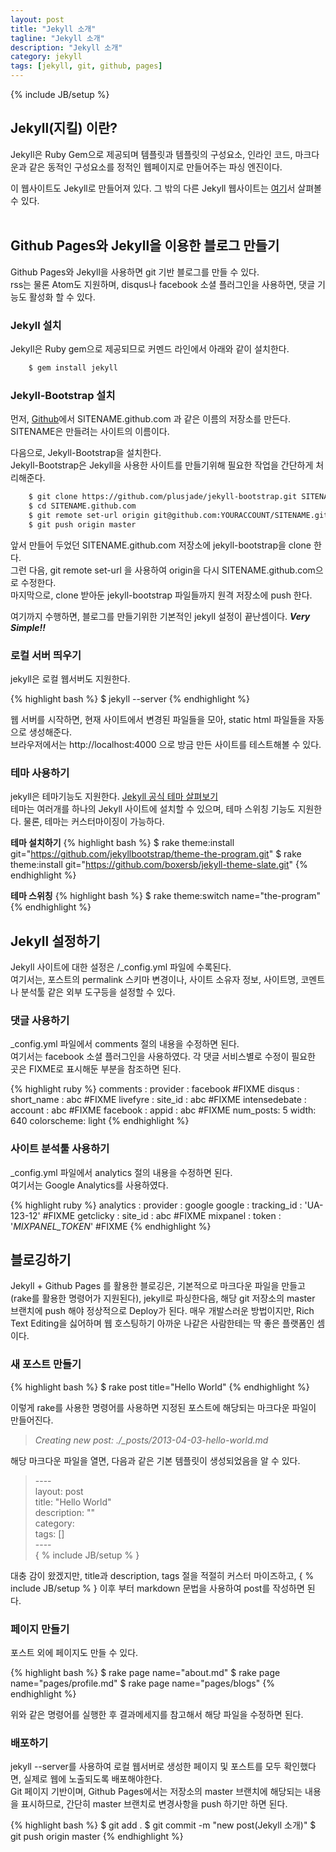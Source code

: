 ```yaml
---
layout: post
title: "Jekyll 소개"
tagline: "Jekyll 소개"
description: "Jekyll 소개"
category: jekyll
tags: [jekyll, git, github, pages]
---
```

{% include JB/setup %}


## Jekyll(지킬) 이란?
Jekyll은 Ruby Gem으로 제공되며 템플릿과 템플릿의 구성요소, 인라인 코드, 마크다운과 같은 동적인 구성요소를 정적인 웹페이지로 만들어주는 파싱 엔진이다.

이 웹사이트도 Jekyll로 만들어져 있다.
그 밖의 다른 Jekyll 웹사이트는 [여기](https://github.com/mojombo/jekyll/wiki/Sites)서 살펴볼 수 있다.
<br />
<br />

## Github Pages와 Jekyll을 이용한 블로그 만들기
Github Pages와 Jekyll을 사용하면 git 기반 블로그를 만들 수 있다.  
rss는 물론 Atom도 지원하며, disqus나 facebook 소셜 플러그인을 사용하면, 댓글 기능도 활성화 할 수 있다.  

### Jekyll 설치
Jekyll은 Ruby gem으로 제공되므로 커멘드 라인에서 아래와 같이 설치한다.

```bash
	$ gem install jekyll
```

### Jekyll-Bootstrap 설치
먼저, [Github](https://github.com)에서 SITENAME.github.com 과 같은 이름의 저장소를 만든다.  
SITENAME은 만들려는 사이트의 이름이다.  

다음으로, Jekyll-Bootstrap을 설치한다.  
Jekyll-Bootstrap은 Jekyll을 사용한 사이트를 만들기위해 필요한 작업을 간단하게 처리해준다.  

```bash
    $ git clone https://github.com/plusjade/jekyll-bootstrap.git SITENAME.github.com
    $ cd SITENAME.github.com
    $ git remote set-url origin git@github.com:YOURACCOUNT/SITENAME.github.com.git
    $ git push origin master
```

앞서 만들어 두었던 SITENAME.github.com 저장소에 jekyll-bootstrap을 clone 한다.  
그런 다음, git remote set-url 을 사용하여 origin을 다시 SITENAME.github.com으로 수정한다.  
마지막으로, clone 받아둔 jekyll-bootstrap 파일들까지 원격 저장소에 push 한다.  
  
여기까지 수행하면, 블로그를 만들기위한 기본적인 jekyll 설정이 끝난셈이다. ___Very Simple!!___  

### 로컬 서버 띄우기
jekyll은 로컬 웹서버도 지원한다.

{% highlight bash %}
$ jekyll --server
{% endhighlight %}

웹 서버를 시작하면, 현재 사이트에서 변경된 파일들을 모아, static html 파일들을 자동으로 생성해준다.  
브라우저에서는 http://localhost:4000 으로 방금 만든 사이트를 테스트해볼 수 있다.

### 테마 사용하기
jekyll은 테마기능도 지원한다. [Jekyll 공식 테마 살펴보기](http://themes.jekyllbootstrap.com/)  
테마는 여러개를 하나의 Jekyll 사이트에 설치할 수 있으며, 테마 스위칭 기능도 지원한다. 물론, 테마는 커스터마이징이 가능하다.

**테마 설치하기**
{% highlight bash %}
$ rake theme:install git="https://github.com/jekyllbootstrap/theme-the-program.git"
$ rake theme:install git="https://github.com/boxersb/jekyll-theme-slate.git"
{% endhighlight %}

**테마 스위칭**
{% highlight bash %}
$ rake theme:switch name="the-program"
{% endhighlight %}  
  
  
## Jekyll 설정하기
Jekyll 사이트에 대한 설정은 /\_config.yml 파일에 수록된다.  
여기서는, 포스트의 permalink 스키마 변경이나, 사이트 소유자 정보, 사이트명, 코멘트나 분석툴 같은 외부 도구등을 설정할 수 있다.  

### 댓글 사용하기
\_config.yml 파일에서 comments 절의 내용을 수정하면 된다.  
여기서는 facebook 소셜 플러그인을 사용하였다. 각 댓글 서비스별로 수정이 필요한 곳은 FIXME로 표시해둔 부분을 참조하면 된다.  

{% highlight ruby %}
comments :
  provider : facebook #FIXME
  disqus :
    short_name : abc  #FIXME
  livefyre :
    site_id : abc #FIXME
  intensedebate :
    account : abc #FIXME
  facebook :
    appid : abc   #FIXME
    num_posts: 5
    width: 640
    colorscheme: light
{% endhighlight %}

### 사이트 분석툴 사용하기
\_config.yml 파일에서 analytics 절의 내용을 수정하면 된다.  
여기서는 Google Analytics를 사용하였다.  

{% highlight ruby %}
analytics :
    provider : google 
    google : 
        tracking_id : 'UA-123-12' #FIXME
    getclicky :
      site_id : abc     #FIXME
    mixpanel :
        token : '_MIXPANEL_TOKEN_'  #FIXME
{% endhighlight %}



## 블로깅하기
Jekyll + Github Pages 를 활용한 블로깅은, 기본적으로 마크다운 파일을 만들고(rake를 활용한 명령어가 지원된다), jekyll로 파싱한다음, 해당 git 저장소의 master 브랜치에 push 해야 정상적으로 Deploy가 된다.
매우 개발스러운 방법이지만, Rich Text Editing을 싫어하며 웹 호스팅하기 아까운 나같은 사람한테는 딱 좋은 플랫폼인 셈이다.  

### 새 포스트 만들기
{% highlight bash %}
$ rake post title="Hello World"
{% endhighlight %}

이렇게 rake를 사용한 명령어를 사용하면 지정된 포스트에 해당되는 마크다운 파일이 만들어진다.  

> *Creating new post: ./_posts/2013-04-03-hello-world.md*

해당 마크다운 파일을 열면, 다음과 같은 기본 템플릿이 생성되었음을 알 수 있다.  

> \-\-\-\-  
> layout: post  
> title: "Hello World"  
> description: ""  
> category:   
> tags: \[\]  
> \-\-\-\-  
> \{ % include JB/setup % \}

대충 감이 왔겠지만, title과 description, tags 절을 적절히 커스터 마이즈하고, \{ % include JB/setup % \} 이후 부터 markdown 문법을 사용하여 post를 작성하면 된다.  

### 페이지 만들기
포스트 외에 페이지도 만들 수 있다.  

{% highlight bash %}
$ rake page name="about.md"
$ rake page name="pages/profile.md"
$ rake page name="pages/blogs"
{% endhighlight %}

위와 같은 명령어를 실행한 후 결과메세지를 참고해서 해당 파일을 수정하면 된다.  

### 배포하기
jekyll --server를 사용하여 로컬 웹서버로 생성한 페이지 및 포스트를 모두 확인했다면, 실제로 웹에 노출되도록 배포해야한다.  
Git 페이지 기반이며, Github Pages에서는 저장소의 master 브랜치에 해당되는 내용을 표시하므로, 간단히 master 브랜치로 변경사항을 push 하기만 하면 된다.  

{% highlight bash %}
$ git add .
$ git commit -m "new post(Jekyll 소개)"
$ git push origin master
{% endhighlight %}






